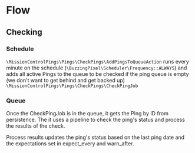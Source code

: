 # Flow

## Checking

### Schedule

`\MissionControlPings\Pings\CheckPings\AddPingsToQueueAction` runs every minute on the schedule (`\BuzzingPixel\Scheduler\Frequency::ALWAYS`) and adds all active Pings to the queue to be checked if the ping queue is empty (we don't want to get behind and get backed up) `\MissionControlPings\Pings\CheckPings\CheckPingJob`

### Queue

Once the CheckPingJob is in the queue, it gets the Ping by ID from persistence. The it uses a pipeline to check the ping's status and process the results of the check.

Process results updates the ping's status based on the last ping date and the expectations set in expect_every and warn_after.
